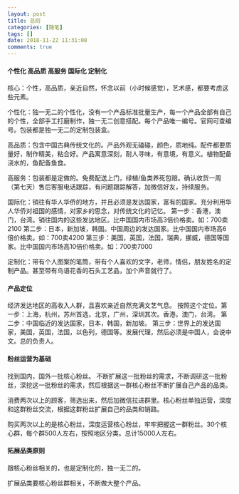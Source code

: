 ```yaml
---
layout: post
title: 总则
categories: [随笔]
tags: []
date: 2018-11-22 11:31:08
comments: true
---
```


#### 个性化 高品质 高服务 国际化 定制化

核心：个性，高品质，亲近自然，怀念以前（小时候感觉），艺术感，都要考虑这些元素。

个性化：独一无二的个性化，没有一个产品标准批量生产，每一个产品全部有自己的个性，全部手工打磨制作，独一无二创意搭配。每个产品唯一编号。官网可查编号。包装都是独一无二的定制包装盒。

高品质：包含中国古典传统文化的。产品外观无磕碰，颜色，质地纯。配件都要质量好，制作精美，粘合好。产品寓意深刻，耐人寻味，有意境，有意义。植物配备浇水的，鱼配备鱼食。

高服务：包装都是定做的。免费配送上门，绿植/鱼类养死包赔。确认收货一周（第七天）售后客服电话跟踪，有问题跟踪解答，加微信好友，持续服务。

国际化：销往有华人华侨的地方，并且必须是发达国家，富有的国家。充分利用华人华侨对祖国的感情，对家乡的思念，对传统文化的记忆。
第一步：香港，澳门，台湾。销往国内的这些发达地区。比中国国内市场高3倍价格卖。如：700卖2100
第二步：日本，新加坡，韩国。中国周边的发达国家。比中国国内市场高6倍价格卖。如：700卖4200
第三步：美国，英国，法国，瑞典，挪威，德国等国家。比中国国内市场高10倍价格卖。如：700卖7000

定制化：带有个人图案的笔筒，带有个人喜欢的文字，老师，情侣，朋友姓名的定制产品。甚至带有鸟语花香的石头工艺品，加个声音就行了。

#### 产品定位

经济发达地区的高收入人群，且喜欢亲近自然充满文艺气息。
按照这个定位。第一步：上海，杭州，苏州首选，北京，广州，深圳其次。香港，澳门，台湾。
第二步：中国临近的发达国家，日本，韩国，新加坡。
第三步：世界上的发达国家，美国，英国，法国，以色列，德国等。发展代理，然后必须是中国人，会说中文。总的负责人。

#### 粉丝运营为基础

找到国内，国外一批核心粉丝。
不断扩展这一批粉丝的需求，不断调研这一批粉丝，深挖这一批粉丝的需求，然后根据这一群核心粉丝不断扩展自己产品的品类。

消费两次以上的顾客，筛选出来，然后加微信拉进群里。核心粉丝单独运营，深度和这群粉丝交流，根据这群粉丝扩展自己的品类和销路。

购买两次以上的是核心粉丝，深度运营核心粉丝，牢牢把握这一群粉丝。30个核心群，每个群500人左右，按照地区分类。总计15000人左右。

#### 拓展品类原则

跟核心粉丝相关的，也是定制化的，独一无二的。

扩展品类要核心粉丝群相关，不断做大整个产品。






